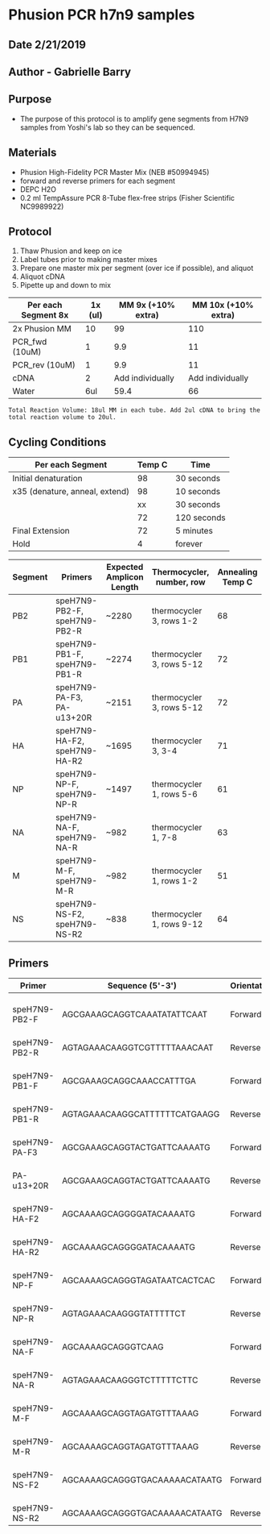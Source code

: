 # Phusion PCR h7n9 samples
## Date 2/21/2019
## Author - Gabrielle Barry

## Purpose
* The purpose of this protocol is to amplify gene segments from H7N9 samples from Yoshi's lab so they can be sequenced. 

## Materials
* Phusion High-Fidelity PCR Master Mix (NEB #50994945)
* forward and reverse primers for each segment
* DEPC H2O
* 0.2 ml TempAssure PCR 8-Tube flex-free strips (Fisher Scientific NC9989922)

## Protocol
1. Thaw Phusion and keep on ice
2. Label tubes prior to making master mixes
3. Prepare one master mix per segment (over ice if possible), and aliquot
4. Aliquot cDNA
5. Pipette up and down to mix

Per each Segment 8x| 1x (ul) | MM 9x (+10% extra) | MM 10x (+10% extra)
|---|---|---|---|
2x Phusion MM | 10 | 99 | 110
PCR_fwd (10uM) | 1 | 9.9 | 11
PCR_rev (10uM) | 1 | 9.9 | 11
cDNA | 2 | Add individually | Add individually |
Water | 6ul | 59.4 | 66

    Total Reaction Volume: 18ul MM in each tube. Add 2ul cDNA to bring the total reaction volume to 20ul. 

## Cycling Conditions
Per each Segment | Temp C | Time 
|---|---|---|
Initial denaturation | 98 | 30 seconds
x35 (denature, anneal, extend) | 98 | 10 seconds
| | xx | 30 seconds
| | 72 | 120 seconds
Final Extension | 72 | 5 minutes
Hold | 4 | forever

Segment | Primers | Expected Amplicon Length | Thermocycler, number, row | Annealing Temp C
|---|---|---|---|---|
PB2 | speH7N9-PB2-F, speH7N9-PB2-R | ~2280 | thermocycler 3, rows 1-2 | 68
PB1 | speH7N9-PB1-F, speH7N9-PB1-R | ~2274 | thermocycler 3, rows 5-12 | 72
PA | speH7N9-PA-F3, PA-u13+20R | ~2151 | thermocycler 3, rows 5-12 | 72
HA | speH7N9-HA-F2, speH7N9-HA-R2 | ~1695 | thermocycler 3, 3-4 | 71
NP | speH7N9-NP-F, speH7N9-NP-R | ~1497 | thermocycler 1, rows 5-6 | 61
NA | speH7N9-NA-F, speH7N9-NA-R | ~982 | thermocycler 1, 7-8 | 63
M | speH7N9-M-F, speH7N9-M-R | ~982 | thermocycler 1, rows 1-2 | 51
NS | speH7N9-NS-F2, speH7N9-NS-R2 | ~838 | thermocycler 1, rows 9-12 | 64

## Primers
Primer | Sequence (5'-3') | Orientation | Purpose
|---|---|---|---|
speH7N9-PB2-F | AGCGAAAGCAGGTCAAATATATTCAAT | Forward | Primers for GD/3 PB2 Segment
speH7N9-PB2-R | AGTAGAAACAAGGTCGTTTTTAAACAAT | Reverse
speH7N9-PB1-F | AGCGAAAGCAGGCAAACCATTTGA | Forward | Primers for the GD/3 PA Segment
speH7N9-PB1-R | AGTAGAAACAAGGCATTTTTTCATGAAGG | Reverse | 
speH7N9-PA-F3 | AGCGAAAGCAGGTACTGATTCAAAATG | Forward | Primers for the GD/3 PA segment
PA-u13+20R | AGCGAAAGCAGGTACTGATTCAAAATG | Reverse | 
speH7N9-HA-F2 | AGCAAAAGCAGGGGATACAAAATG | Forward | Primers for the GD/3 HA segment
speH7N9-HA-R2 | AGCAAAAGCAGGGGATACAAAATG | Reverse | 
speH7N9-NP-F | AGCAAAAGCAGGGTAGATAATCACTCAC | Forward | Primers for the GD/3 NP segment
speH7N9-NP-R | AGTAGAAACAAGGGTATTTTTCT | Reverse | 
speH7N9-NA-F | AGCAAAAGCAGGGTCAAG | Forward | Primers for the GD/3 NA segment
speH7N9-NA-R | AGTAGAAACAAGGGTCTTTTTCTTC | Reverse | 
speH7N9-M-F | AGCAAAAGCAGGTAGATGTTTAAAG | Forward | Primers for the GD/3 M segment
speH7N9-M-R | AGCAAAAGCAGGTAGATGTTTAAAG | Reverse | 
speH7N9-NS-F2 | AGCAAAAGCAGGGTGACAAAAACATAATG | Forward | Primers for the GD/3 NS segment
speH7N9-NS-R2 | AGCAAAAGCAGGGTGACAAAAACATAATG | Reverse | 